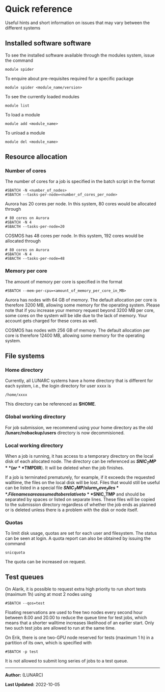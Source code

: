 # Quick reference

Useful hints and short information on issues that may vary between the different systems

## Installed software software

To see the installed software available through the modules system, issue the command

    module spider

To enquire about pre-requisites required for a specific package

    module spider <module_name/version>

To see the currently loaded modules

    module list

To load a module

    module add <module_name>

To unload a module

    module del <module_name>

## Resource allocation

### Number of cores

The number of cores for a job is specified in the batch script in the format

    #SBATCH -N <number_of_nodes>
    #SBATCH --tasks-per-node=<number_of_cores_per_node>

Aurora has 20 cores per node. In this system, 80 cores would be allocated through

    # 80 cores on Aurora
    #SBATCH -N 4 
    #SBACTH --tasks-per-node=20

COSMOS has 48 cores per node. In this system, 192 cores would be allocated through

    # 80 cores on Aurora
    #SBATCH -N 4 
    #SBACTH --tasks-per-node=48

### Memory per core

The amount of memory per core is specified in the format

    #SBATCH --mem-per-cpu=<amount_of_memory_per_core_in_MB>

Aurora has nodes with 64 GB of memory. The default allocation per core is therefore 3200 MB, allowing some memory for the operating system.  Please note that if you increase your memory request beyond 3200 MB per core, some cores on the system will be idle due to the lack of memory.  Your account gets charged for these cores as well.

COSMOS has nodes with 256 GB of memory. The default allocation per core is therefore 12400 MB, allowing some memory for the operating system.  

## File systems

### Home directory

Currently, all LUNARC systems have a home directory that is different for each system, i.e., the login directory for user xxxx is

    /home/xxxx

This directory can be referenced as **$HOME**.

### Global working directory

For job submission, we recommend using your home directory as the old **/lunarc/nobackup/users** directory is now decommisioned.
    
### Local working directory

When a job is running, it has access to a temporary directory on the local disk of each allocated node. The directory can be referenced as **$SNIC_TMP** (or **$TMPDIR**). It will be deleted when the job finishes.

If a job is terminated prematurely, for example, if it exceeds the requested walltime, the files on the local disk will be lost. Files that would still be useful can be listed in a special file **$SNIC_TMP/slurm_save_files**. Filenames are assumed to be relative to **$SNIC_TMP** and should be separated by spaces or listed on separate lines. These files will be copied to the submission directory regardless of whether the job ends as planned or is deleted unless there is a problem with the disk or node itself.

### Quotas

To limit disk usage, quotas are set for each user and filesystem. The status can be seen at login. A quota report can also be obtained by issuing the command

    snicquota

The quota can be increased on request.

## Test queues

On Alarik, it is possible to request extra high priority to run short tests (maximum 1h) using at most 2 nodes using

    #SBATCH --qos=test

Floating reservations are used to free two nodes every second hour between 8.00 and 20.00 to reduce the queue time for test jobs, which means that a shorter walltime increases likelihood of an earlier start. Only two such test jobs are allowed to run at the same time.

On Erik, there is one two-GPU node reserved for tests (maximum 1 h) in a partition of its own, which is specified with

    #SBATCH -p test

It is not allowed to submit long series of jobs to a test queue. 

---

**Author:**
(LUNARC)

**Last Updated:**
2022-10-05